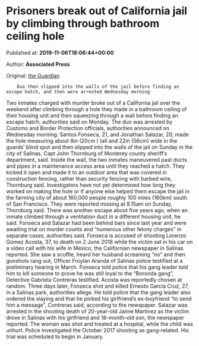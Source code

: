 
# Prisoners break out of California jail by climbing through bathroom ceiling hole

Published at: **2019-11-06T18:06:44+00:00**

Author: **Associated Press**

Original: [the Guardian](https://www.theguardian.com/us-news/2019/nov/06/prisoners-break-out-california-jail-ceiling-hole)


        Duo then slipped into the walls of the jail before finding an escape hatch, and then were arrested Wednesday morning
      
Two inmates charged with murder broke out of a California jail over the weekend after climbing through a hole they made in a bathroom ceiling of their housing unit and then squeezing through a wall before finding an escape hatch, authorities said on Monday.
The duo was arrested by Customs and Border Protection officials, authorities announced on Wednesday morning.
Santos Fonseca, 21, and Jonathan Salazar, 20, made the hole measuring about 8in (20cm ) tall and 22in (56cm) wide in the guards’ blind spot and then slipped into the walls of the jail on Sunday in the city of Salinas, Capt John Thornburg of Monterey county sheriff’s department, said.
Inside the wall, the two inmates maneuvered past ducts and pipes in a maintenance access area until they reached a hatch. They kicked it open and made it to an outdoor area that was covered in construction fencing, rather than security fencing with barbed wire, Thornburg said.
Investigators have not yet determined how long they worked on making the hole or if anyone else helped them escape the jail in the farming city of about 160,000 people roughly 100 miles (160km) south of San Francisco. They were reported missing at 8.15am on Sunday, Thornburg said.
There was another escape about five years ago, when an inmate climbed through a ventilation duct in a different housing unit, he said.
Fonseca and Salazar had been behind bars since last year and were awaiting trial on murder counts and “numerous other felony charges” in separate cases, authorities said.
Fonseca is accused of shooting Lorenzo Gomez Acosta, 37, to death on 2 June 2018 while the victim sat in his car on a video call with his wife in Mexico, the Californian newspaper in Salinas reported.
She saw a scuffle, heard her husband screaming “no” and then gunshots rang out, Officer Froylan Aranda of Salinas police testified at a preliminary hearing in March.
Fonseca told police that his gang leader told him to kill someone to prove he was still loyal to the “Boronda gang”, Detective Gabriela Contreras testified. Acosta was reportedly chosen at random.
Three days later, Fonseca shot and killed Ernesto Garcia Cruz, 27, in a Salinas park, authorities allege. He told police that the gang leader also ordered the slaying and that he picked his girlfriend’s ex-boyfriend “to send him a message”, Contreras said, according to the newspaper.
Salazar was arrested in the shooting death of 20-year-old Jaime Martinez as the victim drove in Salinas with his girlfriend and 18-month-old son, the newspaper reported. The woman was shot and treated at a hospital, while the child was unhurt. Police investigated the October 2017 shooting as gang-related. His trial was scheduled to begin in January.
